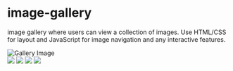 # image-gallery
image gallery where users can view a  collection of images. Use HTML/CSS for layout  and JavaScript for image navigation and any  interactive features.
<!DOCTYPE html>
<html lang="en">
<head>
  <meta charset="UTF-8" />
  <meta name="viewport" content="width=device-width, initial-scale=1.0" />
  <title>Image Gallery</title>
  <link rel="stylesheet" href="style.css" />
</head>
<body>
  <div class="gallery-container">
    <div class="main-image">
      <img id="current-image" src="images/img1.jpg" alt="Gallery Image" />
    </div>
    <div class="thumbnail-container">
      <img src="images/img1.jpg" onclick="setImage(this)" />
      <img src="images/img2.jpg" onclick="setImage(this)" />
      <img src="images/img3.jpg" onclick="setImage(this)" />
      <img src="images/img4.jpg" onclick="setImage(this)" />
    </div>
  </div>
  <script src="script.js"></script>
</body>
</html>
